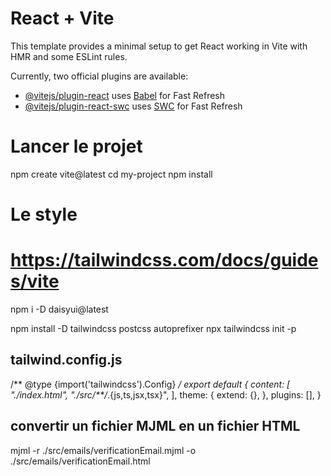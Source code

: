 # React + Vite

This template provides a minimal setup to get React working in Vite with HMR and some ESLint rules.

Currently, two official plugins are available:

- [@vitejs/plugin-react](https://github.com/vitejs/vite-plugin-react/blob/main/packages/plugin-react/README.md) uses [Babel](https://babeljs.io/) for Fast Refresh
- [@vitejs/plugin-react-swc](https://github.com/vitejs/vite-plugin-react-swc) uses [SWC](https://swc.rs/) for Fast Refresh



# Lancer le projet
npm create vite@latest
cd my-project
npm install

# Le style
# https://tailwindcss.com/docs/guides/vite


npm i -D daisyui@latest

npm install -D tailwindcss postcss autoprefixer
npx tailwindcss init -p

## tailwind.config.js
/** @type {import('tailwindcss').Config} */
export default {
  content: [
    "./index.html",
    "./src/**/*.{js,ts,jsx,tsx}",
  ],
  theme: {
    extend: {},
  },
  plugins: [],
}

## convertir un fichier MJML en un fichier HTML
mjml -r ./src/emails/verificationEmail.mjml -o ./src/emails/verificationEmail.html